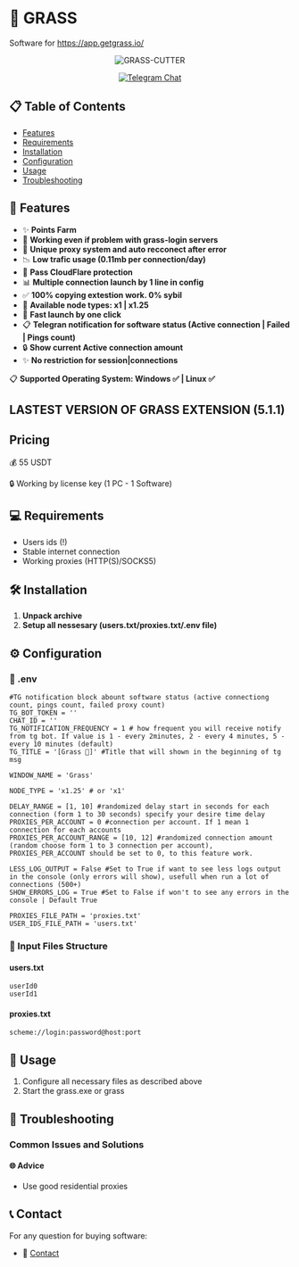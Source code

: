 # 🌅 GRASS
Software for https://app.getgrass.io/ 

<div align="center">
  <img src="https://i.ibb.co/GfCgJb6y/GRASS-CUTTER.jpg" alt="GRASS-CUTTER">
  <p align="center">
    <a href="https://t.me/qtttttttttttttt">
      <img src="https://img.shields.io/badge/Telegram-Chat-blue?style=for-the-badge&logo=telegram" alt="Telegram Chat">
    </a>
  </p>
</div>

## 📋 Table of Contents
- [Features](#-features)
- [Requirements](#-requirements)
- [Installation](#-installation)
- [Configuration](#%EF%B8%8F-configuration)
- [Usage](#-usage)
- [Troubleshooting](#-troubleshooting)

## 🚀 Features

- ✨ **Points Farm**
- 🤖 **Working even if problem with grass-login servers**
- 🔄 **Unique proxy system and auto recconect after error**
- 📉 **Low trafic usage (0.11mb per connection/day)**
- 🧩 **Pass CloudFlare protection**
- 📊 **Multiple connection launch by 1 line in config**
- ✅ **100% copying extestion work. 0% sybil**
- 🌾 **Available node types: x1 | x1.25**
- 🧩 **Fast launch by one click**
- 📋 **Telegran notification for software status (Active connection | Failed | Pings count)**
- 🔒 **Show current Active connection amount**
- ✨ **No restriction for session|connections**

📋 **Supported Operating System: Windows ✅ | Linux ✅**

## LASTEST VERSION OF GRASS EXTENSION (5.1.1)

## Pricing
💰 55 USDT

🔒 Working by license key (1 PC - 1 Software)

## 💻 Requirements

- Users ids (!)
- Stable internet connection
- Working proxies (HTTP(S)/SOCKS5)

## 🛠️ Installation

1. **Unpack archive**
2. **Setup all nessesary (users.txt/proxies.txt/.env file)**

## ⚙️ Configuration

### 📁 .env

```.env
#TG notification block abount software status (active connectiong count, pings count, failed proxy count) 
TG_BOT_TOKEN = ''
CHAT_ID = ''
TG_NOTIFICATION_FREQUENCY = 1 # how frequent you will receive notify from tg bot. If value is 1 - every 2minutes, 2 - every 4 minutes, 5 - every 10 minutes (default)
TG_TITLE = '[Grass 🌿]' #Title that will shown in the beginning of tg msg

WINDOW_NAME = 'Grass'

NODE_TYPE = 'x1.25' # or 'x1'

DELAY_RANGE = [1, 10] #randomized delay start in seconds for each connection (form 1 to 30 seconds) specify your desire time delay
PROXIES_PER_ACCOUNT = 0 #connection per account. If 1 mean 1 connection for each accounts
PROXIES_PER_ACCOUNT_RANGE = [10, 12] #randomized connection amount (random choose form 1 to 3 connection per account), PROXIES_PER_ACCOUNT should be set to 0, to this feature work. 

LESS_LOG_OUTPUT = False #Set to True if want to see less logs output in the console (only errors will show), usefull when run a lot of connections (500+)
SHOW_ERRORS_LOG = True #Set to False if won't to see any errors in the console | Default True

PROXIES_FILE_PATH = 'proxies.txt'
USER_IDS_FILE_PATH = 'users.txt'
```

### 📁 Input Files Structure

#### users.txt
```
userId0
userId1
```

#### proxies.txt
```
scheme://login:password@host:port
```

## 🚀 Usage

1. Configure all necessary files as described above
2. Start the grass.exe or grass

## 🔧 Troubleshooting

### Common Issues and Solutions

#### 🌐 Advice
- Use good residential proxies

## 📞 Contact

For any question for buying software:
- 💬 [Contact](https://t.me/qtttttttttttttt)
